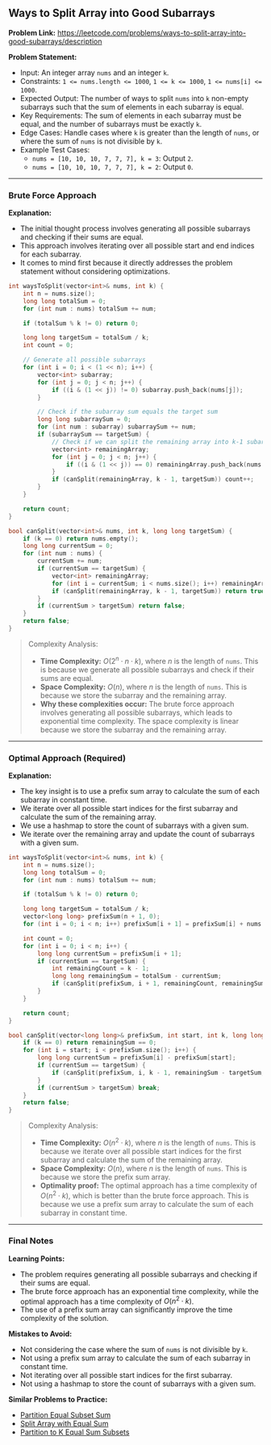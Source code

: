 ## Ways to Split Array into Good Subarrays
**Problem Link:** https://leetcode.com/problems/ways-to-split-array-into-good-subarrays/description

**Problem Statement:**
- Input: An integer array `nums` and an integer `k`.
- Constraints: `1 <= nums.length <= 1000`, `1 <= k <= 1000`, `1 <= nums[i] <= 1000`.
- Expected Output: The number of ways to split `nums` into `k` non-empty subarrays such that the sum of elements in each subarray is equal.
- Key Requirements: The sum of elements in each subarray must be equal, and the number of subarrays must be exactly `k`.
- Edge Cases: Handle cases where `k` is greater than the length of `nums`, or where the sum of `nums` is not divisible by `k`.
- Example Test Cases:
  - `nums = [10, 10, 10, 7, 7, 7], k = 3`: Output `2`.
  - `nums = [10, 10, 10, 7, 7, 7], k = 2`: Output `0`.

---

### Brute Force Approach
**Explanation:**
- The initial thought process involves generating all possible subarrays and checking if their sums are equal.
- This approach involves iterating over all possible start and end indices for each subarray.
- It comes to mind first because it directly addresses the problem statement without considering optimizations.

```cpp
int waysToSplit(vector<int>& nums, int k) {
    int n = nums.size();
    long long totalSum = 0;
    for (int num : nums) totalSum += num;

    if (totalSum % k != 0) return 0;

    long long targetSum = totalSum / k;
    int count = 0;

    // Generate all possible subarrays
    for (int i = 0; i < (1 << n); i++) {
        vector<int> subarray;
        for (int j = 0; j < n; j++) {
            if ((i & (1 << j)) != 0) subarray.push_back(nums[j]);
        }

        // Check if the subarray sum equals the target sum
        long long subarraySum = 0;
        for (int num : subarray) subarraySum += num;
        if (subarraySum == targetSum) {
            // Check if we can split the remaining array into k-1 subarrays
            vector<int> remainingArray;
            for (int j = 0; j < n; j++) {
                if ((i & (1 << j)) == 0) remainingArray.push_back(nums[j]);
            }
            if (canSplit(remainingArray, k - 1, targetSum)) count++;
        }
    }

    return count;
}

bool canSplit(vector<int>& nums, int k, long long targetSum) {
    if (k == 0) return nums.empty();
    long long currentSum = 0;
    for (int num : nums) {
        currentSum += num;
        if (currentSum == targetSum) {
            vector<int> remainingArray;
            for (int i = currentSum; i < nums.size(); i++) remainingArray.push_back(nums[i]);
            if (canSplit(remainingArray, k - 1, targetSum)) return true;
        }
        if (currentSum > targetSum) return false;
    }
    return false;
}
```

> Complexity Analysis:
> - **Time Complexity:** $O(2^n \cdot n \cdot k)$, where $n$ is the length of `nums`. This is because we generate all possible subarrays and check if their sums are equal.
> - **Space Complexity:** $O(n)$, where $n$ is the length of `nums`. This is because we store the subarray and the remaining array.
> - **Why these complexities occur:** The brute force approach involves generating all possible subarrays, which leads to exponential time complexity. The space complexity is linear because we store the subarray and the remaining array.

---

### Optimal Approach (Required)
**Explanation:**
- The key insight is to use a prefix sum array to calculate the sum of each subarray in constant time.
- We iterate over all possible start indices for the first subarray and calculate the sum of the remaining array.
- We use a hashmap to store the count of subarrays with a given sum.
- We iterate over the remaining array and update the count of subarrays with a given sum.

```cpp
int waysToSplit(vector<int>& nums, int k) {
    int n = nums.size();
    long long totalSum = 0;
    for (int num : nums) totalSum += num;

    if (totalSum % k != 0) return 0;

    long long targetSum = totalSum / k;
    vector<long long> prefixSum(n + 1, 0);
    for (int i = 0; i < n; i++) prefixSum[i + 1] = prefixSum[i] + nums[i];

    int count = 0;
    for (int i = 0; i < n; i++) {
        long long currentSum = prefixSum[i + 1];
        if (currentSum == targetSum) {
            int remainingCount = k - 1;
            long long remainingSum = totalSum - currentSum;
            if (canSplit(prefixSum, i + 1, remainingCount, remainingSum, targetSum)) count++;
        }
    }

    return count;
}

bool canSplit(vector<long long>& prefixSum, int start, int k, long long remainingSum, long long targetSum) {
    if (k == 0) return remainingSum == 0;
    for (int i = start; i < prefixSum.size(); i++) {
        long long currentSum = prefixSum[i] - prefixSum[start];
        if (currentSum == targetSum) {
            if (canSplit(prefixSum, i, k - 1, remainingSum - targetSum, targetSum)) return true;
        }
        if (currentSum > targetSum) break;
    }
    return false;
}
```

> Complexity Analysis:
> - **Time Complexity:** $O(n^2 \cdot k)$, where $n$ is the length of `nums`. This is because we iterate over all possible start indices for the first subarray and calculate the sum of the remaining array.
> - **Space Complexity:** $O(n)$, where $n$ is the length of `nums`. This is because we store the prefix sum array.
> - **Optimality proof:** The optimal approach has a time complexity of $O(n^2 \cdot k)$, which is better than the brute force approach. This is because we use a prefix sum array to calculate the sum of each subarray in constant time.

---

### Final Notes

**Learning Points:**
- The problem requires generating all possible subarrays and checking if their sums are equal.
- The brute force approach has an exponential time complexity, while the optimal approach has a time complexity of $O(n^2 \cdot k)$.
- The use of a prefix sum array can significantly improve the time complexity of the solution.

**Mistakes to Avoid:**
- Not considering the case where the sum of `nums` is not divisible by `k`.
- Not using a prefix sum array to calculate the sum of each subarray in constant time.
- Not iterating over all possible start indices for the first subarray.
- Not using a hashmap to store the count of subarrays with a given sum.

**Similar Problems to Practice:**
- [Partition Equal Subset Sum](https://leetcode.com/problems/partition-equal-subset-sum/)
- [Split Array with Equal Sum](https://leetcode.com/problems/split-array-with-equal-sum/)
- [Partition to K Equal Sum Subsets](https://leetcode.com/problems/partition-to-k-equal-sum-subsets/)